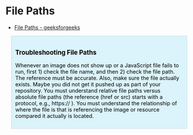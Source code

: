 # File Paths

- [File Paths - geeksforgeeks](https://www.geeksforgeeks.org/html-file-paths/)

<div style="background-color: #dbf3fa; padding: 10px; border: 1px solid rgba(0,0,0,.1); font-size: 0.9rem; margin: 0px 15px 15px; color: #000000;">

### **Troubleshooting File Paths**

Whenever an image does not show up or a JavaScript file fails to run, first 1) check the file name, and then 2) check the file path. The reference must be accurate. Also, make sure the file actually exists. Maybe you did not get it pushed up as part of your repository. You must understand relative file paths versus absolute file paths (the reference (href or src) starts with a protocol, e.g., https:// ). You must understand the relationship of where the file is that is referencing the image or resource compared it actually is located.

</div>
